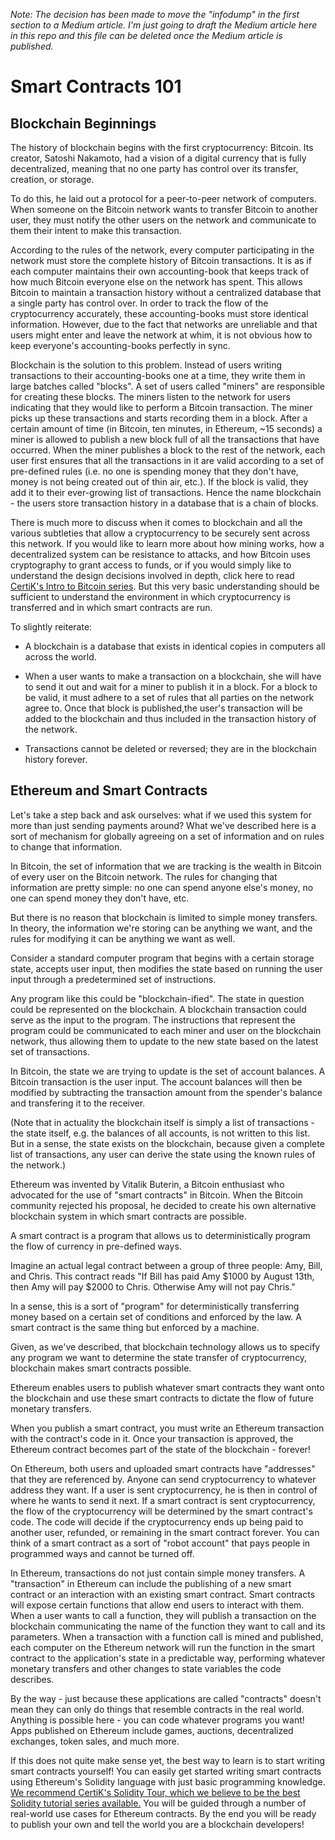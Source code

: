 *Note: The decision has been made to move the "infodump" in the first section to a Medium article. I'm just going to draft the Medium article here in this repo and this file can be deleted once the Medium article is published.*

# Smart Contracts 101

## Blockchain Beginnings 

The history of blockchain begins with the first cryptocurrency: Bitcoin. Its creator, Satoshi Nakamoto, had a vision of a digital currency that is fully decentralized, meaning that no one party has control over its transfer, creation, or storage.

To do this, he laid out a protocol for a peer-to-peer network of computers. When someone on the Bitcoin network wants to transfer Bitcoin to another user, they must notify the other users on the network and communicate to them their intent to make this transaction.

According to the rules of the network, every computer participating in the network must store the complete history of Bitcoin transactions. It is as if each computer maintains their own accounting-book that keeps track of how much Bitcoin everyone else on the network has spent. This allows Bitcoin to maintain a transaction history without a centralized database that a single party has control over. In order to track the flow of the cryptocurrency accurately, these accounting-books must store identical information. However, due to the fact that networks are unreliable and that users might enter and leave the network at whim, it is not obvious how to keep everyone's accounting-books perfectly in sync.

Blockchain is the solution to this problem. Instead of users writing transactions to their accounting-books one at a time, they write them in large batches called "blocks". A set of users called "miners" are responsible for creating these blocks. The miners listen to the network for users indicating that they would like to perform a Bitcoin transaction. The miner picks up these transactions and starts recording them in a block. After a certain amount of time (in Bitcoin, ten minutes, in Ethereum, ~15 seconds) a miner is allowed to publish a new block full of all the transactions that have occurred. When the miner publishes a block to the rest of the network, each user first ensures that all the transactions in it are valid according to a set of pre-defined rules (i.e. no one is spending money that they don't have, money is not being created out of thin air, etc.). If the block is valid, they add it to their ever-growing list of transactions. Hence the name blockchain - the users store transaction history in a database that is a chain of blocks.

There is much more to discuss when it comes to blockchain and all the various subtleties that allow a cryptocurrency to be securely sent across this network. If you would like to learn more about how mining works, how a decentralized system can be resistance to attacks, and how Bitcoin uses cryptography to grant access to funds, or if you would simply like to understand the design decisions involved in depth, click here to read [CertiK's Intro to Bitcoin series](https://medium.com/certik/how-bitcoin-works-the-purpose-of-bitcoin-a1d48ae2b94d). But this very basic understanding should be sufficient to understand the environment in which cryptocurrency is transferred and in which smart contracts are run.

To slightly reiterate:

- A blockchain is a database that exists in identical copies in computers all across the world.

- When a user wants to make a transaction on a blockchain, she will have to send it out and wait for a miner to publish it in a block. For a block to be valid, it must adhere to a set of rules that all parties on the network agree to. Once that block is published,the user's transaction will be added to the blockchain and thus included in the transaction history of the network.

- Transactions cannot be deleted or reversed; they are in the blockchain history forever.

## Ethereum and Smart Contracts

Let's take a step back and ask ourselves: what if we used this system for more than just sending payments around? What we've described here is a sort of mechanism for globally agreeing on a set of information and on rules to change that information.

In Bitcoin, the set of information that we are tracking is the wealth in Bitcoin of every user on the Bitcoin network. The rules for changing that information are pretty simple: no one can spend anyone else's money, no one can spend money they don't have, etc.

But there is no reason that blockchain is limited to simple money transfers. In theory, the information we're storing can be anything we want, and the rules for modifying it can be anything we want as well.

Consider a standard computer program that begins with a certain storage state, accepts user input, then modifies the state based on running the user input through a predetermined set of instructions.

Any program like this could be "blockchain-ified". The state in question could be represented on the blockchain. A blockchain transaction could serve as the input to the program. The instructions that represent the program could be communicated to each miner and user on the blockchain network, thus allowing them to update to the new state based on the latest set of transactions.

In Bitcoin, the state we are trying to update is the set of account balances. A Bitcoin transaction is the user input. The account balances will then be modified by subtracting the transaction amount from the spender's balance and transfering it to the receiver.

(Note that in actuality the blockchain itself is simply a list of transactions - the state itself, e.g. the balances of all accounts, is not written to this list. But in a sense, the state exists on the blockchain, because given a complete list of transactions, any user can derive the state using the known rules of the network.)

Ethereum was invented by Vitalik Buterin, a Bitcoin enthusiast who advocated for the use of "smart contracts" in Bitcoin. When the Bitcoin community rejected his proposal, he decided to create his own alternative blockchain system in which smart contracts are possible.

A smart contract is a program that allows us to deterministically program the flow of currency in pre-defined ways.

Imagine an actual legal contract between a group of three people: Amy, Bill, and Chris. This contract reads "If Bill has paid Amy $1000 by August 13th, then Amy will pay $2000 to Chris. Otherwise Amy will not pay Chris."

In a sense, this is a sort of "program" for deterministically transferring money based on a certain set of conditions and enforced by the law. A smart contract is the same thing but enforced by a machine.

Given, as we've described, that blockchain technology allows us to specify any program we want to determine the state transfer of cryptocurrency, blockchain makes smart contracts possible.

Ethereum enables users to publish whatever smart contracts they want onto the blockchain and use these smart contracts to dictate the flow of future monetary transfers.

When you publish a smart contract, you must write an Ethereum transaction with the contract's code in it. Once your transaction is approved, the Ethereum contract becomes part of the state of the blockchain - forever! 

On Ethereum, both users and uploaded smart contracts have "addresses" that they are referenced by. Anyone can send cryptocurrency to whatever address they want. If a user is sent cryptocurrency, he is then in control of where he wants to send it next. If a smart contract is sent cryptocurrency, the flow of the cryptocurrency will be determined by the smart contract's code. The code will decide if the cryptocurrency ends up being paid to another user, refunded, or remaining in the smart contract forever. You can think of a smart contract as a sort of "robot account" that pays people in programmed ways and cannot be turned off.

In Ethereum, transactions do not just contain simple money transfers. A "transaction" in Ethereum can include the publishing of a new smart contract or an interaction with an existing smart contract. Smart contracts will expose certain functions that allow end users to interact with them. When a user wants to call a function, they will publish a transaction on the blockchain communicating the name of the function they want to call and its parameters.  When a transaction with a function call is mined and published, each computer on the Ethereum network will run the function in the smart contract to the application's state in a predictable way, performing whatever monetary transfers and other changes to state variables the code describes.

By the way - just because these applications are called "contracts" doesn't mean they can only do things that resemble contracts in the real world. Anything is possible here - you can code whatever programs you want! Apps published on Ethereum include games, auctions, decentralized exchanges, token sales, and much more.

If this does not quite make sense yet, the best way to learn is to start writing smart contracts yourself! You can easily get started writing smart contracts using Ethereum's Solidity language with just basic programming knowledge. [We recommend CertiK's Solidity Tour, which we believe to be the best Solidity tutorial series available.](https://solidity-tour.certik.org) You will be guided through a number of real-world use cases for Ethereum contracts. By the end you will be ready to publish your own and tell the world you are a blockchain developers! 
